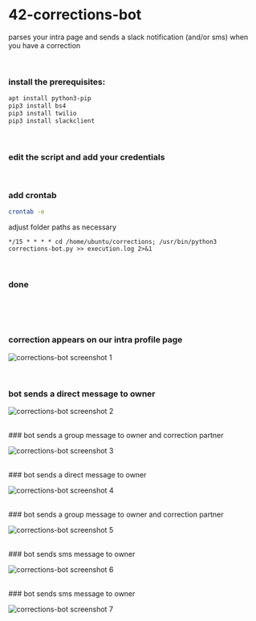 # 42-corrections-bot
parses your intra page and sends a slack notification (and/or sms) when you have a correction

</br>

### install the prerequisites:
```bash
apt install python3-pip
pip3 install bs4
pip3 install twilio
pip3 install slackclient
```
</br>

### edit the script and add your credentials

</br>

### add crontab 
```bash
crontab -e
```

adjust folder paths as necessary
```
*/15 * * * * cd /home/ubuntu/corrections; /usr/bin/python3 corrections-bot.py >> execution.log 2>&1
```
</br>

### done

</br>
</br>

</br>

### correction appears on our intra profile page

![corrections-bot screenshot 1](screenshots/img1.png)
</br>

</br>

### bot sends a direct message to owner

![corrections-bot screenshot 2](screenshots/img2.png)
</br>


</br>
### bot sends a group message to owner and correction partner

![corrections-bot screenshot 3](screenshots/img3.png)
</br>


</br>
### bot sends a direct message to owner

![corrections-bot screenshot 4](screenshots/img4.png)
</br>

</br>
### bot sends a group message to owner and correction partner

![corrections-bot screenshot 5](screenshots/img5.png)
</br>

</br>
### bot sends sms message to owner

![corrections-bot screenshot 6](screenshots/img6.png)
</br>

</br>
### bot sends sms message to owner

![corrections-bot screenshot 7](screenshots/img7.png)
</br>
